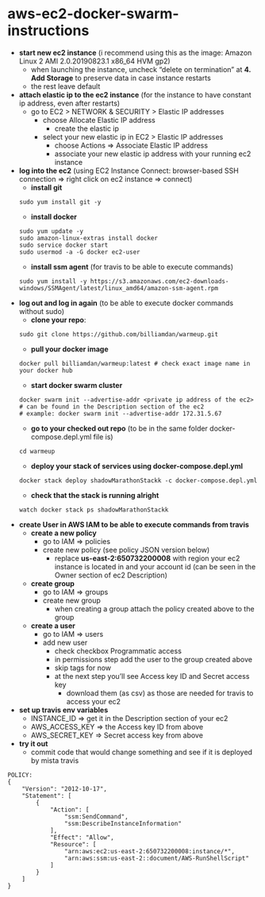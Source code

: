 # aws-ec2-docker-swarm-instructions

* **start new ec2 instance** (i recommend using this as the image: Amazon Linux 2 AMI 2.0.20190823.1 x86_64 HVM gp2)
    * when launching the instance, uncheck “delete on termination” at **4. Add Storage** to preserve data in case instance restarts
    * the rest leave default
* **attach elastic ip to the ec2 instance** (for the instance to have constant ip address, even after restarts)
    * go to EC2 > NETWORK & SECURITY > Elastic IP addresses
      * choose Allocate Elastic IP address
         * create the elastic ip
      * select your new elastic ip in EC2 > Elastic IP addresses
         * choose Actions => Associate Elastic IP address
         * associate your new elastic ip address with your running ec2 instance
* **log into the ec2** (using EC2 Instance Connect: browser-based SSH connection => right click on ec2 instance => connect)
    * **install git**
    ```
    sudo yum install git -y
    ```
    * **install docker**
    ```
    sudo yum update -y
    sudo amazon-linux-extras install docker
    sudo service docker start
    sudo usermod -a -G docker ec2-user
    ```
    * **install ssm agent** (for travis to be able to execute commands)
    ```
    sudo yum install -y https://s3.amazonaws.com/ec2-downloads-windows/SSMAgent/latest/linux_amd64/amazon-ssm-agent.rpm
    ```
* **log out and log in again** (to be able to execute docker commands without sudo)
    * **clone your repo**: 
    ```
    sudo git clone https://github.com/billiamdan/warmeup.git
    ```
    * **pull your docker image**
    ```
    docker pull billiamdan/warmeup:latest # check exact image name in your docker hub
    ```
    * **start docker swarm cluster**
    ```
    docker swarm init --advertise-addr <private ip address of the ec2> # can be found in the Description section of the ec2
    # example: docker swarm init --advertise-addr 172.31.5.67
    ```
    * **go to your checked out repo** (to be in the same folder docker-compose.depl.yml file is)
    ```
    cd warmeup
    ```
    * **deploy your stack of services using docker-compose.depl.yml**
    ```
    docker stack deploy shadowMarathonStackk -c docker-compose.depl.yml
    ```
    * **check that the stack is running alright**
    ```
    watch docker stack ps shadowMarathonStackk 
    ```
* **create User in AWS IAM to be able to execute commands from travis**
    * **create a new policy**
        * go to IAM => policies
        * create new policy (see policy JSON version below)
            * replace **us-east-2:650732200008** with region your ec2 instance is located in and your account id (can be seen in the Owner section of ec2 Description)
    * **create group** 
        * go to IAM => groups
        * create new group
            * when creating a group attach the policy created above to the group
    * **create a user**
        * go to IAM => users
        * add new user
            * check checkbox Programmatic access
            * in permissions step add the user to the group created above
            * skip tags for now
            * at the next step you’ll see Access key ID and Secret access key
                * download them (as csv) as those are needed for travis to access your ec2
* **set up travis env variables**
    * INSTANCE_ID => get it in the Description section of your ec2
    * AWS_ACCESS_KEY => the Access key ID from above
    * AWS_SECRET_KEY => Secret access key from above
* **try it out**
    * commit code that would change something and see if it is deployed by mista travis


```
POLICY:
{
    "Version": "2012-10-17",
    "Statement": [
        {
            "Action": [
                "ssm:SendCommand",
                "ssm:DescribeInstanceInformation"
            ],
            "Effect": "Allow",
            "Resource": [
                "arn:aws:ec2:us-east-2:650732200008:instance/*",
                "arn:aws:ssm:us-east-2::document/AWS-RunShellScript"
            ]
        }
    ]
}
```
